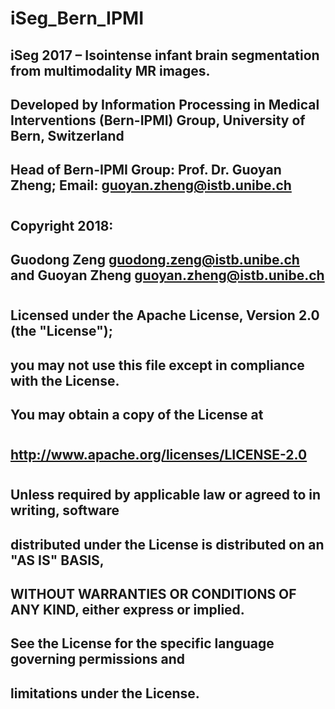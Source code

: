 # iSeg_Bern_IPMI
## iSeg 2017 – Isointense infant brain segmentation from multimodality MR images.
## Developed by Information Processing in Medical Interventions (Bern-IPMI) Group, University of Bern, Switzerland
## Head of Bern-IPMI Group: Prof. Dr. Guoyan Zheng; Email: guoyan.zheng@istb.unibe.ch
#
## Copyright 2018:
##                Guodong Zeng guodong.zeng@istb.unibe.ch and Guoyan Zheng guoyan.zheng@istb.unibe.ch
#
## Licensed under the Apache License, Version 2.0 (the "License");
## you may not use this file except in compliance with the License.
## You may obtain a copy of the License at
#
## http://www.apache.org/licenses/LICENSE-2.0
#
## Unless required by applicable law or agreed to in writing, software
## distributed under the License is distributed on an "AS IS" BASIS,
## WITHOUT WARRANTIES OR CONDITIONS OF ANY KIND, either express or implied.
## See the License for the specific language governing permissions and
## limitations under the License.
#
